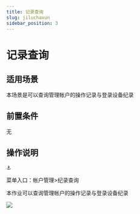 ```yaml
---
title: 记录查询
slug: jiluchaxun
sidebar_position: 3
---
```



# 记录查询

## 适用场景

本场景是可以查询管理帐户的操作记录与登录设备纪录

## 前置条件

无

## 操作说明

<div class="callout callout-bg-6 callout-border-6">
<div class='callout-emoji'>⚓</div>
<p>菜单入口：帐户管理&gt;纪录查询</p>
</div>

本作业可以查询管理帐户的操作记录与登录设备纪录

<img src="/assets/MWjNbXYbtowqIAxmQFgciXzEnBe.png" src-width="3248" src-height="946" align="center"/>

